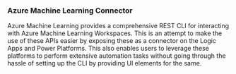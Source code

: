 ### Azure Machine Learning Connector
Azure Machine Learning provides a comprehensive REST CLI for interacting with Azure Machine Learning Workspaces. This is an attempt to make the use of these APIs easier by exposing these as a connector on the Logic Apps and Power Platforms. This also enables users to leverage these platforms to perform extensive automation tasks without going through the hassle of setting up the CLI by providing UI elements for the same.
